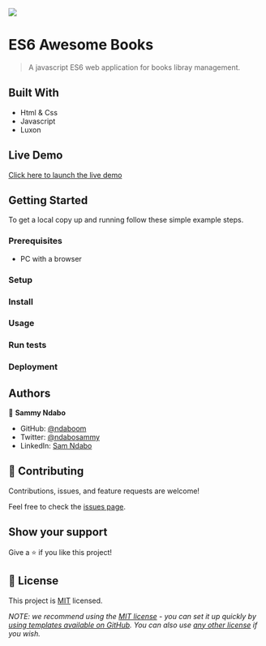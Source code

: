 ![](https://img.shields.io/badge/Microverse-blueviolet)

# ES6 Awesome Books

> A javascript ES6 web application for books libray management.

## Built With

- Html & Css
- Javascript
- Luxon

## Live Demo

[Click here to launch the live demo](https://ndaboom.github.io/es6-awesome-books)

## Getting Started

To get a local copy up and running follow these simple example steps.

### Prerequisites

- PC with a browser

### Setup

### Install

### Usage

### Run tests

### Deployment

## Authors

👤 **Sammy Ndabo**

- GitHub: [@ndaboom](https://github.com/ndaboom)
- Twitter: [@ndabosammy](https://twitter.com/ndabosammy)
- LinkedIn: [Sam Ndabo](https://linkedin.com/in/sam-ndabo-b0431b17b)

## 🤝 Contributing

Contributions, issues, and feature requests are welcome!

Feel free to check the [issues page](../../issues/).

## Show your support

Give a ⭐️ if you like this project!

## 📝 License

This project is [MIT](./LICENSE) licensed.

_NOTE: we recommend using the [MIT license](https://choosealicense.com/licenses/mit/) - you can set it up quickly by [using templates available on GitHub](https://docs.github.com/en/communities/setting-up-your-project-for-healthy-contributions/adding-a-license-to-a-repository). You can also use [any other license](https://choosealicense.com/licenses/) if you wish._
